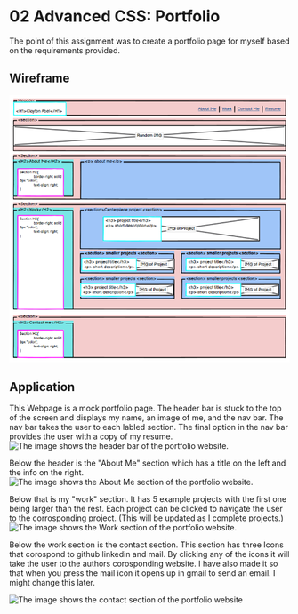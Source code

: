 # 02 Advanced CSS: Portfolio
The point of this assignment was to create a portfolio page for myself based on the requirements provided.
## Wireframe
![The image shows a wireframe mockup of the porfolio website the autor planned to design.](https://github.com/clabel95/02-Advanced-CSS-Homework/blob/79280ea3c06d81b7121d8e9dfcaa56cf16a08f60/assets/images/Wireframe.png?raw=true)

## Application
This Webpage is a mock portfolio page. The header bar is stuck to the top of the screen and displays my name, an image of me, and the nav bar. The nav bar takes the user to each labled section. The final option in the nav bar provides the user with a copy of my resume.
![The image shows the header bar of the portfolio website.](    )



Below the header is the "About Me" section which has a title on the left and the info on the right.
![The image shows the About Me section of the portfolio website.](  ) 




Below that is my "work" section. It has 5 example projects with the first one being larger than the rest. Each project can be clicked to navigate the user to the corrosponding project. (This will be updated as I complete projects.)
![The image shows the Work section of the portfolio website.](  )


Below the work section is the contact section. This section has three Icons that corospond to github linkedin and mail. By clicking any of the icons it will take the user to the authors corosponding website. I have also made it so that when you press the mail icon it opens up in gmail to send an email. I might change this later.

![The image shows the contact section of the portfolio website](    )